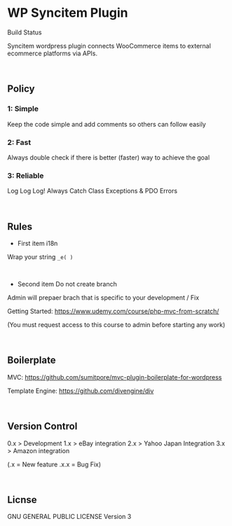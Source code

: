 WP Syncitem Plugin
==================

Build Status

Syncitem wordpress plugin connects WooCommerce items to external ecommerce platforms via APIs.

&nbsp;&nbsp;

Policy
------------

### 1: Simple

Keep the code simple and add comments so others can follow easily

### 2: Fast

Always double check if there is better (faster) way to achieve the goal

### 3: Reliable

Log Log Log! Always Catch Class Exceptions & PDO Errors

&nbsp;&nbsp;

Rules
----------------
- First item i18n 

Wrap your string ```_e( )```

&nbsp;&nbsp;

- Second item Do not create branch

Admin will prepaer brach that is specific to your development / Fix


Getting Started:
https://www.udemy.com/course/php-mvc-from-scratch/

(You must request access to this course to admin before starting any work)

&nbsp;&nbsp;

Boilerplate
------------

MVC:
https://github.com/sumitpore/mvc-plugin-boilerplate-for-wordpress

Template Engine:
https://github.com/divengine/div

&nbsp;&nbsp;

Version Control
------------

0.x > Development
1.x > eBay integration
2.x > Yahoo Japan Integration
3.x > Amazon integration

(.x = New feature .x.x = Bug Fix)

&nbsp;&nbsp;

Licnse
------------

GNU GENERAL PUBLIC LICENSE Version 3
